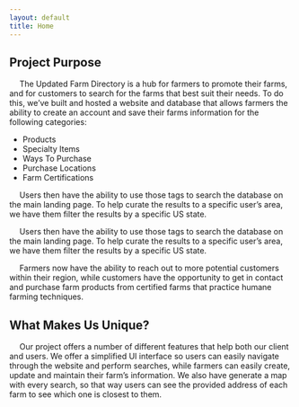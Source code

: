 ```yaml
---
layout: default
title: Home
---
```


<h2>Project Purpose</h2>
<div>
  <p>&emsp; The Updated Farm Directory is a hub for farmers to promote their farms, and for customers to search for the farms that best suit their needs. To do this, we’ve built and hosted a website and database that allows farmers the ability to create an account and save their farms information for the following categories: </p>
  <ul>
    <li>Products</li>
    <li>Specialty Items</li>
    <li>Ways To Purchase</li>
    <li>Purchase Locations</li>
    <li>Farm Certifications</li>
  </ul>

  <p>&emsp; Users then have the ability to use those tags to search the database on the main landing page. To help curate the results to a specific user’s area, we have them filter the results by a specific US state. </p>

  <p>&emsp; Users then have the ability to use those tags to search the database on the main landing page. To help curate the results to a specific user’s area, we have them filter the results by a specific US state. </p>

  <p>&emsp; Farmers now have the ability to reach out to more potential customers within their region, while customers have the opportunity to get in contact and purchase farm products from certified farms that practice humane farming techniques.</p>
</div>

<h2>What Makes Us Unique?</h2>
<div>
  <p>&emsp; Our project offers a number of different features that help both our client and users. We offer a simplified UI interface so users can easily navigate through the website and perform searches, while farmers can easily create, update and maintain their farm’s information. We also have generate a map with every search, so that way users can see the provided address of each farm to see which one is closest to them.</p>
</div>
